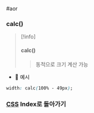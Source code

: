 #aor 
### calc()
>[!info]
>#### calc()
>
>>동적으로 크기 계산 가능

- 📝 예시  
```css  
width: calc(100% - 49px);  
```
### [CSS](../../Dev-Index/CSS.md) Index로 돌아가기